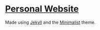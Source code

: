 # [Personal Website](https://www.rizhu.me/)

Made using [Jekyll](https://jekyllrb.com/) and the [Minimalist](https://github.com/BDHU/minimalist) theme.
